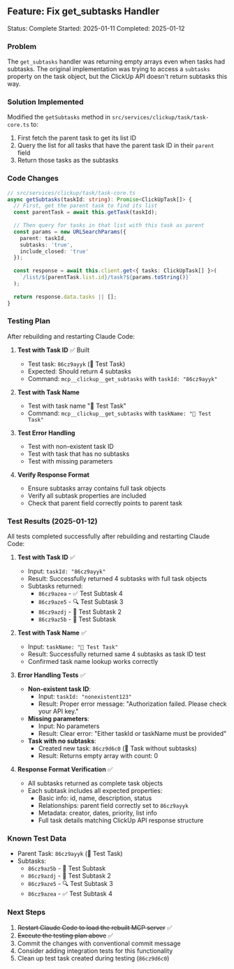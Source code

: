 ## Feature: Fix get_subtasks Handler
Status: Complete
Started: 2025-01-11
Completed: 2025-01-12

### Problem
The `get_subtasks` handler was returning empty arrays even when tasks had subtasks. The original implementation was trying to access a `subtasks` property on the task object, but the ClickUp API doesn't return subtasks this way.

### Solution Implemented
Modified the `getSubtasks` method in `src/services/clickup/task/task-core.ts` to:
1. First fetch the parent task to get its list ID
2. Query the list for all tasks that have the parent task ID in their `parent` field
3. Return those tasks as the subtasks

### Code Changes
```typescript
// src/services/clickup/task/task-core.ts
async getSubtasks(taskId: string): Promise<ClickUpTask[]> {
  // First, get the parent task to find its list
  const parentTask = await this.getTask(taskId);
  
  // Then query for tasks in that list with this task as parent
  const params = new URLSearchParams({
    parent: taskId,
    subtasks: 'true',
    include_closed: 'true'
  });
  
  const response = await this.client.get<{ tasks: ClickUpTask[] }>(
    `/list/${parentTask.list.id}/task?${params.toString()}`
  );
  
  return response.data.tasks || [];
}
```

### Testing Plan
After rebuilding and restarting Claude Code:

1. **Test with Task ID** ✅ Built
   - Test task: `86cz9ayyk` (🧪 Test Task)
   - Expected: Should return 4 subtasks
   - Command: `mcp__clickup__get_subtasks` with `taskId: "86cz9ayyk"`

2. **Test with Task Name**
   - Test with task name "🧪 Test Task"
   - Command: `mcp__clickup__get_subtasks` with `taskName: "🧪 Test Task"`

3. **Test Error Handling**
   - Test with non-existent task ID
   - Test with task that has no subtasks
   - Test with missing parameters

4. **Verify Response Format**
   - Ensure subtasks array contains full task objects
   - Verify all subtask properties are included
   - Check that parent field correctly points to parent task

### Test Results (2025-01-12)

All tests completed successfully after rebuilding and restarting Claude Code:

1. **Test with Task ID** ✅
   - Input: `taskId: "86cz9ayyk"`
   - Result: Successfully returned 4 subtasks with full task objects
   - Subtasks returned:
     - `86cz9azea` - ✅ Test Subtask 4
     - `86cz9aze5` - 🔍 Test Subtask 3
     - `86cz9azdj` - 📝 Test Subtask 2
     - `86cz9az5b` - 🔧 Test Subtask

2. **Test with Task Name** ✅
   - Input: `taskName: "🧪 Test Task"`
   - Result: Successfully returned same 4 subtasks as task ID test
   - Confirmed task name lookup works correctly

3. **Error Handling Tests** ✅
   - **Non-existent task ID**: 
     - Input: `taskId: "nonexistent123"`
     - Result: Proper error message: "Authorization failed. Please check your API key."
   - **Missing parameters**:
     - Input: No parameters
     - Result: Clear error: "Either taskId or taskName must be provided"
   - **Task with no subtasks**:
     - Created new task: `86cz9d6c0` (🔬 Task without subtasks)
     - Result: Returns empty array with count: 0

4. **Response Format Verification** ✅
   - All subtasks returned as complete task objects
   - Each subtask includes all expected properties:
     - Basic info: id, name, description, status
     - Relationships: parent field correctly set to `86cz9ayyk`
     - Metadata: creator, dates, priority, list info
     - Full task details matching ClickUp API response structure

### Known Test Data
- Parent Task: `86cz9ayyk` (🧪 Test Task)
- Subtasks:
  - `86cz9az5b` - 🔧 Test Subtask
  - `86cz9azdj` - 📝 Test Subtask 2
  - `86cz9aze5` - 🔍 Test Subtask 3
  - `86cz9azea` - ✅ Test Subtask 4

### Next Steps
1. ~~Restart Claude Code to load the rebuilt MCP server~~ ✅
2. ~~Execute the testing plan above~~ ✅
3. Commit the changes with conventional commit message
4. Consider adding integration tests for this functionality
5. Clean up test task created during testing (`86cz9d6c0`)